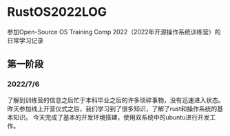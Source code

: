 # RustOS2022LOG

参加Open-Source OS Training Comp 2022（2022年开源操作系统训练营）的日常学习记录

## 第一阶段

### 2022/7/6

了解到训练营的信息之后忙于本科毕业之后的许多琐碎事物，没有迅速进入状态。
昨天参加线上开营仪式之后，我们学习到了很多知识，了解了rust和操作系统的基本知识。
今天完成了基本的开发环境搭建，使用双系统中的ubuntu进行开发工作。
